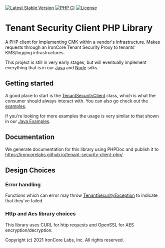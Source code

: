 [![Latest Stable Version](http://poser.pugx.org/ironcorelabs/tenant-security-client-php/v)](https://packagist.org/packages/ironcorelabs/tenant-security-client-php)
[![PHP CI](https://github.com/IronCoreLabs/tenant-security-client-php/actions/workflows/ci.yaml/badge.svg)](https://github.com/IronCoreLabs/tenant-security-client-php/actions/workflows/ci.yaml)
[![License](http://poser.pugx.org/ironcorelabs/tenant-security-client-php/license)](https://packagist.org/packages/ironcorelabs/tenant-security-client-php)

# Tenant Security Client PHP Library

A PHP client for implementing CMK within a vendor's infrastructure. Makes requests through an
IronCore Tenant Security Proxy to tenants' KMS/logging infrastructures.

This project is still in very early stages, but will eventually implement everything that is in our [Java](https://github.com/ironcorelabs/tenant-security-client-java) and [Node](https://github.com/IronCoreLabs/tenant-security-client-nodejs/) sdks.

## Getting started

A good place to start is the [TenantSecurityClient](https://ironcorelabs.github.io/tenant-security-client-php/classes/IronCore-TenantSecurityClient.html) class, which is what the consumer should always interact with. You can also go check out the [examples](https://github.com/IronCoreLabs/tenant-security-client-php/tree/main/examples).

If you're looking for more examples the usage is very similar to that shown in our [Java Examples](https://github.com/IronCoreLabs/tenant-security-client-java/tree/main/examples).

## Documentation

We generate documentation for this library using PHPDoc and publish it to https://ironcorelabs.github.io/tenant-security-client-php/.

## Design Choices

### Error handling

Functions which can error may throw [TenantSecurityException](https://ironcorelabs.github.io/tenant-security-client-php/classes/IronCore-Exception-TenantSecurityException.html) to indicate that they've failed.

### Http and Aes library choices

This library uses CURL for http requests and OpenSSL for AES encryption/decryption.

Copyright (c) 2021 IronCore Labs, Inc. All rights reserved.

